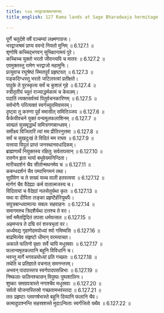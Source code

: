 ```yaml
---
title: १२७ भरद्वाजाश्रमागमनम्
title_english: 127 Rama lands at Sage Bharadwaja hermitage

---
```

<div class="audioEmbed"  caption="श्रीराम-हरिसीताराममूर्ति-घनपाठिभ्यां वचनम्" src="https://archive.org/download/Ramayana-recitation-Sriram-harisItArAmamUrti-Ghanapaati-v2/Kanda_6/Kanda_6_YK-124-Rama_lands_at_Sage_Bharadwaja_hermitage_0.mp3"></div>


पूर्णे चतुर्दशे वर्षे पञ्चम्यां लक्ष्मणाग्रजः।  
भरद्वाजश्रमं प्राप्य ववन्दे नियतो मुनिम् ॥ 6.127.1 ॥   
शृणोषि कच्चिद्भगवन् सुभिक्षानामयं पुरे।  
कच्चिच्च युक्तो भरतो जीवन्त्यपि च मातरः ॥ 6.127.2 ॥   
एवमुक्तस्तु रामेण भरद्वाजो महामुनिः।  
प्रत्युवाच रघुश्रेष्ठं स्मितपूर्वं प्रहृष्टवत् ॥ 6.127.3 ॥   
पङ्कदिग्धस्तु भरतो जटिलस्त्वां प्रतीक्षते।  
पादुके ते पुरस्कृत्य सर्वं च कुशलं गृहे ॥ 6.127.4 ॥   
स्त्रीतृतीयं च्युतं राज्याद्धर्मकामं च केवलम्।  
पदातिं त्यक्तसर्वस्वं पितुर्वचनकारिणम् ॥ 6.127.5 ॥   
सर्वभोगैः परित्यक्तं स्वर्गच्युतमिवामरम्।  
दृष्ट्वा तु करुणा पूर्वं ममासीत् समितिञ्जय ॥ 6.127.6 ॥   
कैकेयीवचने युक्तं वन्यमूलफलाशिनम् ॥ 6.127.7 ॥   
साम्प्रतं सुसमृद्धार्थं समित्रगणबान्धवम्।  
समीक्ष्य विजितारिं त्वां मम प्रीतिरनुत्तमा ॥ 6.127.8 ॥   
सर्वं च सुखदुःखं ते विदितं मम राघव ॥ 6.127.9 ॥   
यत्त्वया विपुलं प्राप्तं जनस्थानवधादिकम्।  
ब्राह्मणार्थे नियुक्तस्य रक्षितुः सर्वतापसान् ॥ 6.127.10 ॥   
रावणेन हृता भार्या बभूवेयमनिन्दिता।  
मारीचदर्शनं चैव सीतोन्मथनमेव च ॥ 6.127.11 ॥   
कबन्धदर्शनं चैव पम्पाभिगमनं तथा।  
सुग्रीवेण च ते सख्यं यच्च वाली हतस्त्वया ॥ 6.127.12 ॥   
मार्गणं चैव वैदेह्याः कर्म वातात्मजस्य च।  
विदितायां च वैदेह्यां नलसेतुर्यथा कृतः ॥ 6.127.13 ॥   
यथा वा दीपिता लङ्का प्रहृष्टैर्हरियूथपैः।  
सपुत्रबान्धवामात्यः सबलः सहवाहनः ॥ 6.127.14 ॥   
समागमश्च त्रिदशैर्यथा दत्तश्च ते वरः।  
सर्वं ममैतद्विदितं तपसा धर्मवत्सल ॥ 6.127.15 ॥   
अहमप्यत्र ते दद्मि वरं शस्त्रभृतां वर।  
अर्ध्यमद्य गृहाणेदमयोध्यां श्वो गमिष्यसि ॥ 6.127.16 ॥   
बाढमित्येव संहृष्टो धीमान् वरमयाचत।  
अकाले फलिनो वृक्षाः सर्वे चापि मधुस्रवाः ॥ 6.127.17 ॥   
फलान्यमृतकल्पानि बहूनि विविधानि च।  
भवन्तु मार्गे भगवन्नयोध्यां प्रति गच्छतः ॥ 6.127.18 ॥   
तथेति च प्रतिज्ञाते वचनात् समनन्तरम्।  
अभवन् पादपास्तत्र स्वर्गपादपसन्निभाः ॥ 6.127.19 ॥   
निष्फलाः फलिनश्चासन् विपुष्पाः पुष्पशालिनः।  
शुष्काः समग्रपत्रास्ते नगाश्चैव मधुस्रवाः ॥ 6.127.20 ॥   
सर्वतो योजनास्तिस्रो गच्छतामभवंस्तदा ॥ 6.127.21 ॥   
ततः प्रहृष्टाः प्लवगर्षभास्ते बहूनि दिव्यानि फलानि चैव।  
कामादुपाश्नन्ति सहस्रशस्ते मुदाऽन्विताः स्वर्गजितो यथैव ॥ 6.127.22 ॥   